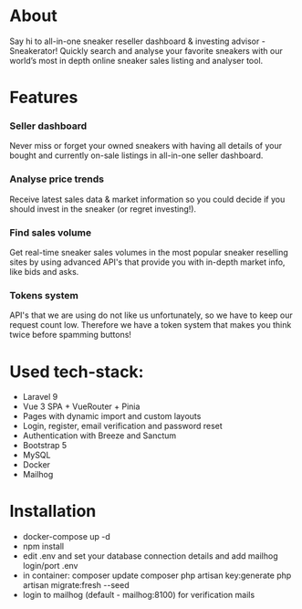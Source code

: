 # About

Say hi to all-in-one sneaker reseller dashboard & investing
advisor - Sneakerator! Quickly search and analyse your favorite sneakers with our world’s most in depth online sneaker sales
listing and analyser tool.

# Features

### Seller dashboard

Never miss or forget your owned sneakers with having all details of
your bought and currently on-sale listings in
all-in-one seller dashboard.

### Analyse price trends

Receive latest sales data & market information so you could decide
if you should invest in the sneaker (or regret investing!).

### Find sales volume

Get real-time sneaker sales volumes in the most popular
sneaker reselling sites by using advanced API's that
provide you with in-depth market info, like bids and asks.

### Tokens system

API's that we are using do not like us unfortunately, so we have to keep our request count low. Therefore we have a token system that makes you think twice before spamming buttons!

# Used tech-stack:

- Laravel 9
- Vue 3 SPA + VueRouter + Pinia
- Pages with dynamic import and custom layouts
- Login, register, email verification and password reset
- Authentication with Breeze and Sanctum
- Bootstrap 5
- MySQL
- Docker
- Mailhog

# Installation

- docker-compose up -d
- npm install
- edit .env and set your database connection details and add mailhog login/port .env
- in container:
  composer update
  composer php artisan key:generate
  php artisan migrate:fresh --seed
- login to mailhog (default - mailhog:8100) for verification mails
